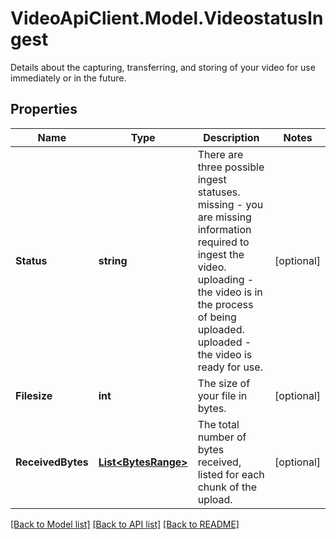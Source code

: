 # VideoApiClient.Model.VideostatusIngest
Details about the capturing, transferring, and storing of your video for use immediately or in the future.

## Properties

Name | Type | Description | Notes
------------ | ------------- | ------------- | -------------
**Status** | **string** | There are three possible ingest statuses. missing - you are missing information required to ingest the video. uploading - the video is in the process of being uploaded. uploaded - the video is ready for use. | [optional] 
**Filesize** | **int** | The size of your file in bytes. | [optional] 
**ReceivedBytes** | [**List&lt;BytesRange&gt;**](BytesRange.md) | The total number of bytes received, listed for each chunk of the upload. | [optional] 

[[Back to Model list]](../README.md#documentation-for-models) [[Back to API list]](../README.md#documentation-for-api-endpoints) [[Back to README]](../README.md)

